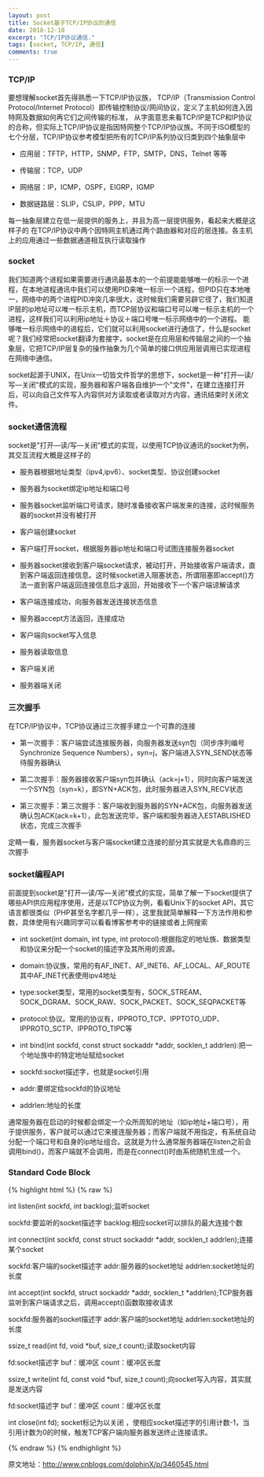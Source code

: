 ```yaml
---
layout: post
title: Socket基于TCP/IP协议的通信
date: 2018-12-10
excerpt: "TCP/IP协议通信."
tags: [socket, TCP/IP, 通信]
comments: true
---
```


### TCP/IP
要想理解socket首先得熟悉一下TCP/IP协议族， TCP/IP（Transmission Control Protocol/Internet Protocol）即传输控制协议/网间协议，定义了主机如何连入因特网及数据如何再它们之间传输的标准，
从字面意思来看TCP/IP是TCP和IP协议的合称，但实际上TCP/IP协议是指因特网整个TCP/IP协议族。不同于ISO模型的七个分层，TCP/IP协议参考模型把所有的TCP/IP系列协议归类到四个抽象层中

* 应用层：TFTP，HTTP，SNMP，FTP，SMTP，DNS，Telnet 等等

* 传输层：TCP，UDP

* 网络层：IP，ICMP，OSPF，EIGRP，IGMP

* 数据链路层：SLIP，CSLIP，PPP，MTU

每一抽象层建立在低一层提供的服务上，并且为高一层提供服务，看起来大概是这样子的 
在TCP/IP协议中两个因特网主机通过两个路由器和对应的层连接。各主机上的应用通过一些数据通道相互执行读取操作


### socket
我们知道两个进程如果需要进行通讯最基本的一个前提能能够唯一的标示一个进程，在本地进程通讯中我们可以使用PID来唯一标示一个进程，但PID只在本地唯一，网络中的两个进程PID冲突几率很大，这时候我们需要另辟它径了，我们知道IP层的ip地址可以唯一标示主机，而TCP层协议和端口号可以唯一标示主机的一个进程，这样我们可以利用ip地址＋协议＋端口号唯一标示网络中的一个进程。
能够唯一标示网络中的进程后，它们就可以利用socket进行通信了，什么是socket呢？我们经常把socket翻译为套接字，socket是在应用层和传输层之间的一个抽象层，它把TCP/IP层复杂的操作抽象为几个简单的接口供应用层调用已实现进程在网络中通信。

socket起源于UNIX，在Unix一切皆文件哲学的思想下，socket是一种"打开—读/写—关闭"模式的实现，服务器和客户端各自维护一个"文件"，在建立连接打开后，可以向自己文件写入内容供对方读取或者读取对方内容，通讯结束时关闭文件。

### socket通信流程
socket是"打开—读/写—关闭"模式的实现，以使用TCP协议通讯的socket为例，其交互流程大概是这样子的


* 服务器根据地址类型（ipv4,ipv6）、socket类型、协议创建socket

* 服务器为socket绑定ip地址和端口号

* 服务器socket监听端口号请求，随时准备接收客户端发来的连接，这时候服务器的socket并没有被打开

* 客户端创建socket

* 客户端打开socket，根据服务器ip地址和端口号试图连接服务器socket

* 服务器socket接收到客户端socket请求，被动打开，开始接收客户端请求，直到客户端返回连接信息。这时候socket进入阻塞状态，所谓阻塞即accept()方法一直到客户端返回连接信息后才返回，开始接收下一个客户端谅解请求

* 客户端连接成功，向服务器发送连接状态信息

* 服务器accept方法返回，连接成功

* 客户端向socket写入信息

* 服务器读取信息

* 客户端关闭

* 服务器端关闭

### 三次握手
在TCP/IP协议中，TCP协议通过三次握手建立一个可靠的连接

* 第一次握手：客户端尝试连接服务器，向服务器发送syn包（同步序列编号Synchronize Sequence Numbers），syn=j，客户端进入SYN_SEND状态等待服务器确认

* 第二次握手：服务器接收客户端syn包并确认（ack=j+1），同时向客户端发送一个SYN包（syn=k），即SYN+ACK包，此时服务器进入SYN_RECV状态

* 第三次握手：第三次握手：客户端收到服务器的SYN+ACK包，向服务器发送确认包ACK(ack=k+1），此包发送完毕，客户端和服务器进入ESTABLISHED状态，完成三次握手

定睛一看，服务器socket与客户端socket建立连接的部分其实就是大名鼎鼎的三次握手



### socket编程API

前面提到socket是"打开—读/写—关闭"模式的实现，简单了解一下socket提供了哪些API供应用程序使用，还是以TCP协议为例，看看Unix下的socket API，其它语言都很类似（PHP甚至名字都几乎一样），这里我就简单解释一下方法作用和参数，具体使用有兴趣同学可以看看博客参考中的链接或者上网搜索

* int socket(int domain, int type, int protocol):根据指定的地址族、数据类型和协议来分配一个socket的描述字及其所用的资源。

* domain:协议族，常用的有AF_INET、AF_INET6、AF_LOCAL、AF_ROUTE其中AF_INET代表使用ipv4地址

* type:socket类型，常用的socket类型有，SOCK_STREAM、SOCK_DGRAM、SOCK_RAW、SOCK_PACKET、SOCK_SEQPACKET等

* protocol:协议。常用的协议有，IPPROTO_TCP、IPPTOTO_UDP、IPPROTO_SCTP、IPPROTO_TIPC等

* int bind(int sockfd, const struct sockaddr *addr, socklen_t addrlen):把一个地址族中的特定地址赋给socket

* sockfd:socket描述字，也就是socket引用

* addr:要绑定给sockfd的协议地址

* addrlen:地址的长度

通常服务器在启动的时候都会绑定一个众所周知的地址（如ip地址+端口号），用于提供服务，客户就可以通过它来接连服务器；而客户端就不用指定，有系统自动分配一个端口号和自身的ip地址组合。这就是为什么通常服务器端在listen之前会调用bind()，而客户端就不会调用，而是在connect()时由系统随机生成一个。

### Standard Code Block
{% highlight html %}
  {% raw %}

  int listen(int sockfd, int backlog);监听socket

  sockfd:要监听的socket描述字
  backlog:相应socket可以排队的最大连接个数 

  int connect(int sockfd, const struct sockaddr *addr, socklen_t addrlen);连接某个socket

  sockfd:客户端的socket描述字
  addr:服务器的socket地址
  addrlen:socket地址的长度

  int accept(int sockfd, struct sockaddr *addr, socklen_t *addrlen);TCP服务器监听到客户端请求之后，调用accept()函数取接收请求

  sockfd:服务器的socket描述字
  addr:客户端的socket地址
  addrlen:socket地址的长度

  ssize_t read(int fd, void *buf, size_t count);读取socket内容

  fd:socket描述字
  buf：缓冲区
  count：缓冲区长度

  ssize_t write(int fd, const void *buf, size_t count);向socket写入内容，其实就是发送内容

  fd:socket描述字
  buf：缓冲区
  count：缓冲区长度

  int close(int fd);
  socket标记为以关闭 ，使相应socket描述字的引用计数-1，当引用计数为0的时候，触发TCP客户端向服务器发送终止连接请求。

{% endraw %}
{% endhighlight %}

原文地址：http://www.cnblogs.com/dolphinX/p/3460545.html
